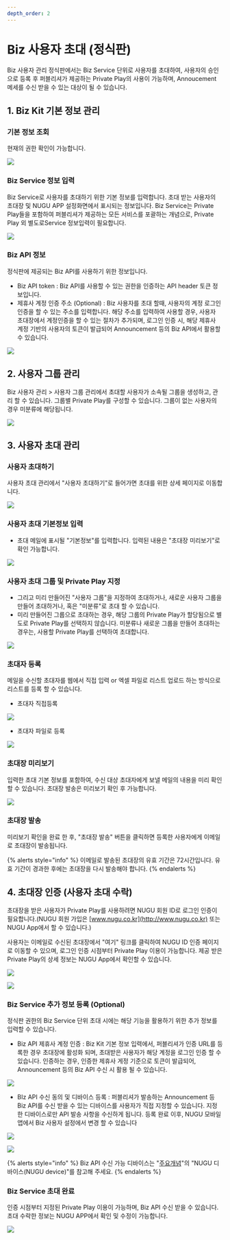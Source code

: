 ```yaml
---
depth_order: 2
---
```


# Biz 사용자 초대 (정식판)

Biz 사용자 관리 정식판에서는 Biz Service 단위로 사용자를 초대하여, 사용자의 승인으로 등록 후 퍼블리셔가 제공하는 Private Play의 사용이 가능하며, Annoucement 메세를 수신 받을 수 있는 대상이 될 수 있습니다.

## 1. Biz Kit 기본 정보 관리

### 기본 정보 조회

현재의 권한 확인이 가능합니다.

![](/assets/images/enrolled-user-invitation-biz-01.png)

### Biz Service 정보 입력

Biz Service로 사용자를 초대하기 위한 기본 정보를 입력합니다. 초대 받는 사용자의 초대장 및 NUGU APP 설정화면에서 표시되는 정보입니다. Biz Service는 Private Play들을 포함하여 퍼블리셔가 제공하는 모든 서비스를 포괄하는 개념으로, Private Play 외 별도로Service 정보입력이 필요합니다.

![](/assets/images/enrolled-user-invitation-biz-02.png)

### Biz API 정보

정식판에 제공되는 Biz API를 사용하기 위한 정보입니다.

* Biz API token : Biz API를 사용할 수 있는 권한을 인증하는 API header 토큰 정보입니다.
* 제휴사 계정 인증 주소 (Optional) : Biz 사용자를 초대 할때, 사용자의 계정 로그인 인증을 할 수 있는 주소를 입력합니다. 해당 주소를 입력하여 사용할 경우, 사용자 초대장에서 계정인증을 할 수 있는 절차가 추가되며, 로그인 인증 시, 해당 제휴사 계정 기반의 사용자의 토큰이 발급되어 Announcement 등의 Biz API에서 활용할 수 있습니다.

![](/assets/images/enrolled-user-invitation-biz-03.png)

## 2. 사용자 그룹 관리

Biz 사용자 관리 > 사용자 그룹 관리에서 초대할 사용자가 소속될 그룹을 생성하고, 관리 할 수 있습니다. 그룹별 Private Play를 구성할 수 있습니다. 그룹이 없는 사용자의 경우 미분류에 해당됩니다.

![](/assets/images/enrolled-user-invitation-trial-02.png)

## 3. 사용자 초대 관리

### 사용자 초대하기

사용자 초대 관리에서 "사용자 초대하기"로 들어가면 초대를 위한 상세 페이지로 이동합니다.

![](/assets/images/enrolled-user-invitation-trial-03.png)

### 사용자 초대 기본정보 입력

* 초대 메일에 표시될 "기본정보"를 입력합니다. 입력된 내용은 "초대장 미리보기"로 확인 가능합니다.

![](/assets/images/enrolled-user-invitation-trial-04.png)

### **사용자 초대 그룹 및 Private Play 지정**

* 그리고 미리 만들어진 "사용자 그룹"을 지정하여 초대하거나, 새로운 사용자 그룹을 만들어 초대하거나, 혹은 "미분류"로 초대 할 수 있습니다.
* 미리 만들어진 그룹으로 초대하는 경우, 해당 그룹의 Private Play가 할당됨으로 별도로 Private Play를 선택하지 않습니다. 미분류나 새로운 그룹을 만들어 초대하는 경우는, 사용할 Private Play를 선택하여 초대합니다.

![](/assets/images/enrolled-user-invitation-trial-05.png)

### 초대자 등록

메일을 수신할 초대자를 웹에서 직접 입력 or 엑셀 파일로 리스트 업로드 하는 방식으로 리스트를 등록 할 수 있습니다.

* 초대자 직접등록

![](/assets/images/enrolled-user-invitation-trial-06.png)

* 초대자 파일로 등록

![](/assets/images/enrolled-user-invitation-trial-07.png)

### 초대장 미리보기

입력한 초대 기본 정보를 포함하여, 수신 대상 초대자에게 보낼 메일의 내용을 미리 확인 할 수 있습니다. 초대장 발송은 미리보기 확인 후 가능합니다.

![](/assets/images/enrolled-user-invitation-trial-08.png)

### 초대장 발송

미리보기 확인을 완료 한 후, "초대장 발송" 버튼을 클릭하면 등록한 사용자에게 이메일로 초대장이 발송됩니다.

{% alerts style="info" %}
이메일로 발송된 초대장의 유효 기간은 72시간입니다. 유효 기간이 경과한 후에는 초대장을 다시 발송해야 합니다.
{% endalerts %}

## 4. 초대장 인증 (사용자 초대 수락)

초대장을 받은 사용자가 Private Play를 사용하려면 NUGU 회원 ID로 로그인 인증이 필요합니다.(NUGU 회원 가입은 [www.nugu.co.kr](http://www.nugu.co.kr) 또는 NUGU App에서 할 수 있습니다.)

사용자는 이메일로 수신된 초대장에서 "여기" 링크를 클릭하여 NUGU ID 인증 페이지로 이동할 수 있으며, 로그인 인증 시점부터 Private Play 이용이 가능합니다. 제공 받은 Private Play의 상세 정보는 NUGU App에서 확인할 수 있습니다.

![](/assets/images/enrolled-user-invitation-trial-09.png)

![](/assets/images/enrolled-user-invitation-biz-04.jpg)

### Biz Service 추가 정보 등록 (Optional)

정식판 권한의 Biz Service 단위 초대 시에는 해당 기능을 활용하기 위한 추가 정보를 입력할 수 있습니다.

* Biz API 제휴사 계정 인증 : Biz Kit 기본 정보 입력에서, 퍼블리셔가 인증 URL를 등록한 경우 초대장에 활성화 되며, 초대받은 사용자가 해당 계정을 로그인 인증 할 수 있습니다. 인증하는 경우, 인증한 제휴사 게정 기준으로 토큰이 발급되어, Announcement 등의 Biz API 수신 시 활용 될 수 있습니다.

![](/assets/images/enrolled-user-invitation-biz-05.png)

* BIz API 수신 동의 및 디바이스 등록 : 퍼블리셔가 발송하는 Announcement 등 Biz API를 수신 받을 수 있는 디바이스를 사용자가 직접 지정할 수 있습니다. 지정한 디바이스로만 API 발송 사항을 수신하게 됩니다. 등록 완료 이후, NUGU 모바일 앱에서 Biz 사용자 설정에서 변경 할 수 있습니다

![](/assets/images/enrolled-user-invitation-biz-06.png)

![](/assets/images/enrolled-user-invitation-biz-07.png)

{% alerts style="info" %}
Biz API 수신 가능 디바이스는 "[주요개념](../nugu-biz-concept)"의 "NUGU 디바이스(NUGU device)"를 참고해 주세요.
{% endalerts %}

### Biz Service 초대 완료

인증 시점부터 지정된 Private Play 이용이 가능하며, Biz API 수신 받을 수 있습니다. 초대 수락한 정보는 NUGU APP에서 확인 및 수정이 가능합니다.

![](/assets/images/enrolled-user-invitation-biz-08.png)
